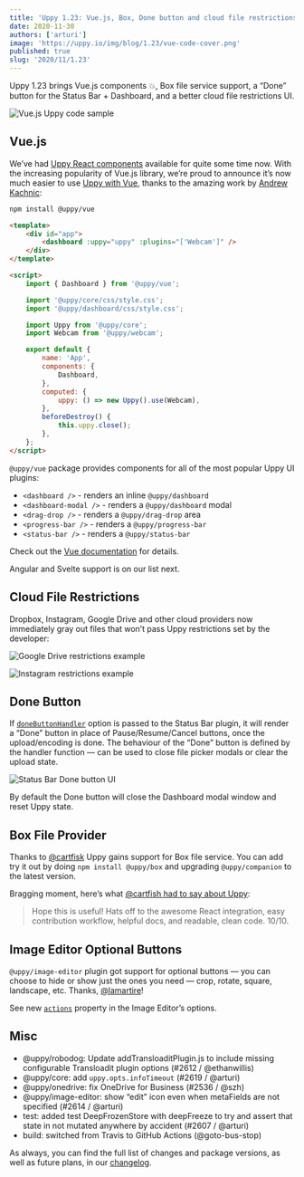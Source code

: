 ```yaml
---
title: 'Uppy 1.23: Vue.js, Box, Done button and cloud file restrictions'
date: 2020-11-30
authors: ['arturi']
image: 'https://uppy.io/img/blog/1.23/vue-code-cover.png'
published: true
slug: '2020/11/1.23'
---
```


Uppy 1.23 brings Vue.js components 💥, Box file service support, a “Done” button
for the Status Bar + Dashboard, and a better cloud file restrictions UI.

![Vue.js Uppy code sample](/img/blog/1.23/vue-code-cover.png)

<!--truncate-->

## Vue.js

We’ve had [Uppy React components](https://uppy.io/docs/react/) available for
quite some time now. With the increasing popularity of Vue.js library, we’re
proud to announce it’s now much easier to use
[Uppy with Vue](https://uppy.io/docs/vue/), thanks to the amazing work by
[Andrew Kachnic](https://mobile.twitter.com/su_andrewk):

```sh
npm install @uppy/vue
```

```html
<template>
	<div id="app">
		<dashboard :uppy="uppy" :plugins="['Webcam']" />
	</div>
</template>

<script>
	import { Dashboard } from '@uppy/vue';

	import '@uppy/core/css/style.css';
	import '@uppy/dashboard/css/style.css';

	import Uppy from '@uppy/core';
	import Webcam from '@uppy/webcam';

	export default {
		name: 'App',
		components: {
			Dashboard,
		},
		computed: {
			uppy: () => new Uppy().use(Webcam),
		},
		beforeDestroy() {
			this.uppy.close();
		},
	};
</script>
```

`@uppy/vue` package provides components for all of the most popular Uppy UI
plugins:

- `<dashboard />` - renders an inline `@uppy/dashboard`
- `<dashboard-modal />` - renders a `@uppy/dashboard` modal
- `<drag-drop />` - renders a `@uppy/drag-drop` area
- `<progress-bar />` - renders a `@uppy/progress-bar`
- `<status-bar />` - renders a `@uppy/status-bar`

Check out the [Vue documentation](https://uppy.io/docs/vue/) for details.

Angular and Svelte support is on our list next.

## Cloud File Restrictions

Dropbox, Instagram, Google Drive and other cloud providers now immediately gray
out files that won’t pass Uppy restrictions set by the developer:

![Google Drive restrictions example](/img/blog/1.23/restrictions-1.jpg)

![Instagram restrictions example](/img/blog/1.23/restrictions-2.jpg)

## Done Button

If [`doneButtonHandler`](https://uppy.io/docs/dashboard/#doneButtonHandler)
option is passed to the Status Bar plugin, it will render a “Done” button in
place of Pause/Resume/Cancel buttons, once the upload/encoding is done. The
behaviour of the “Done” button is defined by the handler function — can be used
to close file picker modals or clear the upload state.

<img className="border" alt="Status Bar Done button UI" src="/img/blog/1.23/status-bar-done.jpg" />

By default the Done button will close the Dashboard modal window and reset Uppy
state.

## Box File Provider

Thanks to [@cartfisk](https://github.com/cartfisk) Uppy gains support for Box
file service. You can add try it out by doing `npm install @uppy/box` and
upgrading `@uppy/companion` to the latest version.

Bragging moment, here’s what
[@cartfish had to say about Uppy](https://github.com/transloadit/uppy/pull/2549#issue-491527196):

> Hope this is useful! Hats off to the awesome React integration, easy
> contribution workflow, helpful docs, and readable, clean code. 10/10.

## Image Editor Optional Buttons

`@uppy/image-editor` plugin got support for optional buttons — you can choose to
hide or show just the ones you need — crop, rotate, square, landscape, etc.
Thanks, [@lamartire](https://github.com/lamartire)!

See new [`actions`](https://uppy.io/docs/image-editor/#Options) property in the
Image Editor’s options.

## Misc

- @uppy/robodog: Update addTransloaditPlugin.js to include missing configurable
  Transloadit plugin options (#2612 / @ethanwillis)
- @uppy/core: add `uppy.opts.infoTimeout` (#2619 / @arturi)
- @uppy/onedrive: fix OneDrive for Business (#2536 / @szh)
- @uppy/image-editor: show “edit” icon even when metaFields are not specified
  (#2614 / @arturi)
- test: added test DeepFrozenStore with deepFreeze to try and assert that state
  in not mutated anywhere by accident (#2607 / @arturi)
- build: switched from Travis to GitHub Actions (@goto-bus-stop)

As always, you can find the full list of changes and package versions, as well
as future plans, in our
[changelog](https://github.com/transloadit/uppy/blob/master/CHANGELOG.md).
